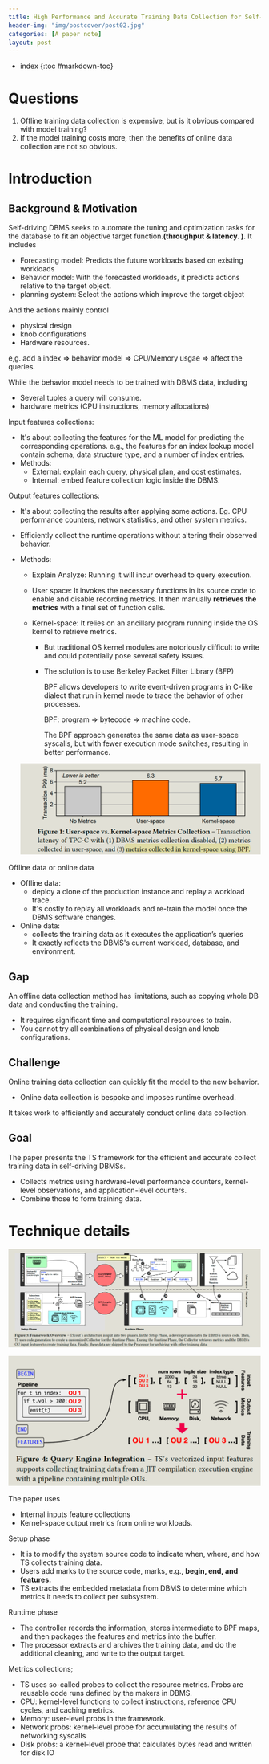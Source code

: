 ```yaml
---
title: High Performance and Accurate Training Data Collection for Self-Driving Database Management Systems
header-img: "img/postcover/post02.jpg"
categories: [A paper note]
layout: post
---
```


- index
{:toc #markdown-toc}
# Questions

1. Offline training data collection is expensive, but is it obvious compared with model training?
2. If the model training costs more, then the benefits of online data collection are not so obvious. 

# Introduction

## Background & Motivation

Self-driving DBMS seeks to automate the tuning and optimization tasks for the database to fit an objective target function.**(throughput & latency. )**. It includes

- Forecasting model: Predicts the future workloads based on existing workloads
- Behavior model: With the forecasted workloads, it predicts actions relative to the target object.
- planning system: Select the actions which improve the target object

And the actions mainly control 

- physical design
- knob configurations
- Hardware resources.

e,g. add a index => behavior model => CPU/Memory usgae => affect the queries.

While the behavior model needs to be trained with DBMS data, including 

- Several tuples a query will consume. 
- hardware metrics (CPU instructions, memory allocations)

Input features collections:

- It's about collecting the features for the ML model for predicting the corresponding operations.
  e.g., the features for an index lookup model contain schema, data structure type, and a number of index entries. 
- Methods: 
  - External: explain each query, physical plan, and cost estimates.
  - Internal: embed feature collection logic inside the DBMS.

Output features collections:

- It's about collecting the results after applying some actions. Eg. CPU performance counters, network statistics, and other system metrics.

- Efficiently collect the runtime operations without altering their observed behavior.

- Methods: 

  - Explain Analyze: Running it will incur overhead to query execution.

  - User space: It invokes the necessary functions in its source code to enable and disable recording metrics. It then manually **retrieves the metrics** with a final set of function calls.

  - Kernel-space:  It relies on an ancillary program running inside the OS kernel to retrieve metrics. 

    - But traditional OS kernel modules are notoriously difficult to write and could potentially pose several safety issues.

    - The solution is to use Berkeley Packet Filter Library (BFP) 

      BPF allows developers to write event-driven programs in C-like dialect that run in kernel mode to trace the behavior of other processes.

      BPF: program => bytecode => machine code.

      The BPF approach generates the same data as user-space syscalls, but with fewer execution mode switches, resulting in better performance.

  ![image-20230220172550780](../../img/a_img_store/image-20230220172550780.png)

Offline data or online data

- Offline data: 
  - deploy a clone of the production instance and replay a workload trace. 
  - It's costly to replay all workloads and re-train the model once the DBMS software changes.
- Online data: 
  - collects the training data as it executes the application’s queries
  - It exactly reflects the DBMS's current workload, database, and environment.

## Gap

An offline data collection method has limitations, such as copying whole DB data and conducting the training.

- It requires significant time and computational resources to train.
- You cannot try all combinations of physical design and knob configurations. 

## Challenge

Online training data collection can quickly fit the model to the new behavior.

- Online data collection is bespoke and imposes runtime overhead.

It takes work to efficiently and accurately conduct online data collection.

## Goal

The paper presents the TS framework for the efficient and accurate collect training data in self-driving DBMSs.

- Collects metrics using hardware-level performance counters, kernel-level observations, and application-level counters.
- Combine those to form training data.

# Technique details

![image-20230220195911878](../../img/a_img_store/image-20230220195911878.png)

![image-20230221141656289](../../img/a_img_store/image-20230221141656289.png)

The paper uses

- Internal inputs feature collections
- Kernel-space output metrics from online workloads.

Setup phase

- It is to modify the system source code to indicate when, where, and how TS collects training data.
- Users add marks to the source code, marks, e.g., **begin, end, and features.**
- TS extracts the embedded metadata from DBMS to determine which metrics it needs to collect per subsystem.

Runtime phase

- The controller records the information, stores intermediate to BPF maps, and then packages the features and metrics into the buffer. 
- The processor extracts and archives the training data, and do the additional cleaning, and write to the output target.

Metrics collections;

- TS uses so-called probes to collect the resource metrics. Probs are reusable code runs defined by the makers in DBMS.
- CPU: kernel-level functions to collect instructions, reference CPU cycles, and caching metrics. 
- Memory: user-level probs in the framework.
- Network probs: kernel-level probe for accumulating the results of networking syscalls
- Disk probs: a kernel-level probe that calculates bytes read and written for disk IO

